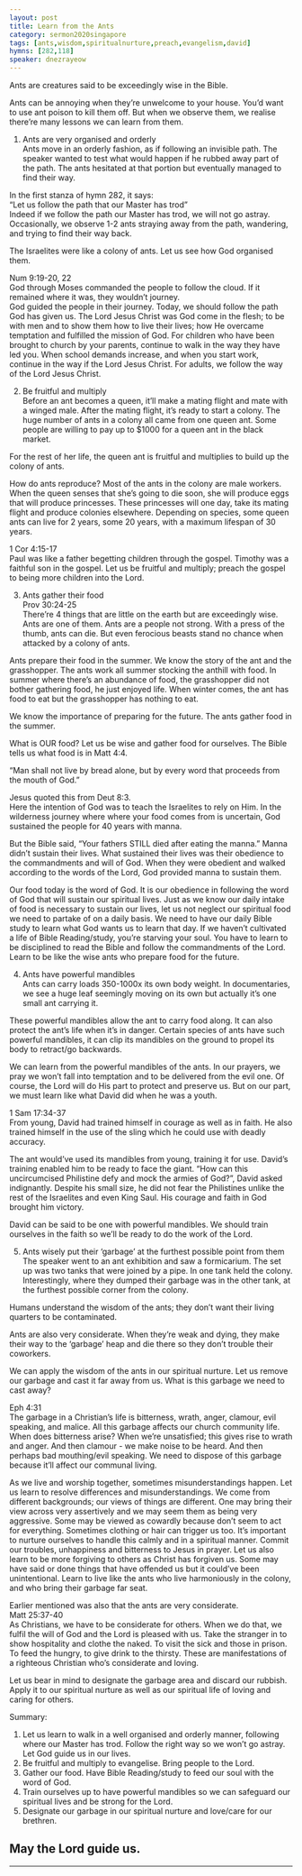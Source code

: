 ```yaml
---  
layout: post  
title: Learn from the Ants  
category: sermon2020singapore  
tags: [ants,wisdom,spiritualnurture,preach,evangelism,david]  
hymns: [282,118]  
speaker: dnezrayeow  
---  
```

Ants are creatures said to be exceedingly wise in the Bible. 

Ants can be annoying when they’re unwelcome to your house. You’d want to use ant poison to kill them off. But when we observe them, we realise there’re many lessons we can learn from them.

1. Ants are very organised and orderly  
Ants move in an orderly fashion, as if following an invisible path. The speaker wanted to test what would happen if he rubbed away part of the path. The ants hesitated at that portion but eventually managed to find their way. 

In the first stanza of hymn 282, it says:  
“Let us follow the path that our Master has trod”  
Indeed if we follow the path our Master has trod, we will not go astray. Occasionally, we observe 1-2 ants straying away from the path, wandering, and trying to find their way back. 

The Israelites were like a colony of ants. Let us see how God organised them. 

Num 9:19-20, 22  
God through Moses commanded the people to follow the cloud. If it remained where it was, they wouldn’t journey.  
God guided the people in their journey. Today, we should follow the path God has given us. The Lord Jesus Christ was God come in the flesh; to be with men and to show them how to live their lives; how He overcame temptation and fulfilled the mission of God. For children who have been brought to church by your parents, continue to walk in the way they have led you. When school demands increase, and when you start work, continue in the way if the Lord Jesus Christ. For adults, we follow the way of the Lord Jesus Christ. 

2. Be fruitful and multiply  
Before an ant becomes a queen, it’ll make a mating flight and mate with a winged male. After the mating flight, it’s ready to start a colony. The huge number of ants in a colony all came from one queen ant. Some people are willing to pay up to $1000 for a queen ant in the black market. 

For the rest of her life, the queen ant is fruitful and multiplies to build up the colony of ants. 

How do ants reproduce? Most of the ants in the colony are male workers. When the queen senses that she’s going to die soon, she will produce eggs that will produce princesses. These princesses will one day, take its mating flight and produce colonies elsewhere. Depending on species, some queen ants can live for 2 years, some 20 years, with a maximum lifespan of 30 years. 

1 Cor 4:15-17  
Paul was like a father begetting children through the gospel. Timothy was a faithful son in the gospel. Let us be fruitful and multiply; preach the gospel to being more children into the Lord. 

3. Ants gather their food  
Prov 30:24-25  
There’re 4 things that are little on the earth but are exceedingly wise. Ants are one of them. Ants are a people not strong. With a press of the thumb, ants can die. But even ferocious beasts stand no chance when attacked by a colony of ants. 

Ants prepare their food in the summer. We know the story of the ant and the grasshopper. The ants work all summer stocking the anthill with food. In summer where there’s an abundance of food, the grasshopper did not bother gathering food, he just enjoyed life. When winter comes, the ant has food to eat but the grasshopper has nothing to eat. 

We know the importance of preparing for the future. The ants gather food in the summer. 

What is OUR food? Let us be wise and gather food for ourselves. The Bible tells us what food is in Matt 4:4.

“Man shall not live by bread alone, but by every word that proceeds from the mouth of God.”

Jesus quoted this from Deut 8:3.  
Here the intention of God was to teach the Israelites to rely on Him. In the wilderness journey where where your food comes from is uncertain, God sustained the people for 40 years with manna. 

But the Bible said, “Your fathers STILL died after eating the manna.” Manna didn’t sustain their lives. What sustained their lives was their obedience to the commandments and will of God. When they were obedient and walked according to the words of the Lord, God provided manna to sustain them. 

Our food today is the word of God. It is our obedience in following the word of God that will sustain our spiritual lives. Just as we know our daily intake of food is necessary to sustain our lives, let us not neglect our spiritual food we need to partake of on a daily basis. We need to have our daily Bible study to learn what God wants us to learn that day. If we haven’t cultivated a life of Bible Reading/study, you’re starving your soul. You have to learn to be disciplined to read the Bible and follow the commandments of the Lord. Learn to be like the wise ants who prepare food for the future. 

4. Ants have powerful mandibles  
Ants can carry loads 350-1000x its own body weight. In documentaries, we see a huge leaf seemingly moving on its own but actually it’s one small ant carrying it. 

These powerful mandibles allow the ant to carry food along. It can also protect the ant’s life when it’s in danger. Certain species of ants have such powerful mandibles, it can clip its mandibles on the ground to propel its body to retract/go backwards. 

We can learn from the powerful mandibles of the ants. In our prayers, we pray we won’t fall into temptation and to be delivered from the evil one. Of course, the Lord will do His part to protect and preserve us. But on our part, we must learn like what David did when he was a youth. 

1 Sam 17:34-37  
From young, David had trained himself in courage as well as in faith. He also trained himself in the use of the sling which he could use with deadly accuracy. 

The ant would’ve used its mandibles from young, training it for use. David’s training enabled him to be ready to face the giant. “How can this uncircumcised Philistine defy and mock the armies of God?”, David asked indignantly. Despite his small size, he did not fear the Philistines unlike the rest of the Israelites and even King Saul. His courage and faith in God brought him victory. 

David can be said to be one with powerful mandibles. We should train ourselves in the faith so we’ll be ready to do the work of the Lord. 

5. Ants wisely put their ‘garbage’ at the furthest possible point from them  
The speaker went to an ant exhibition and saw a formicarium. The set up was two tanks that were joined by a pipe. In one tank held the colony. Interestingly, where they dumped their garbage was in the other tank, at the furthest possible corner from the colony.

Humans understand the wisdom of the ants; they don’t want their living quarters to be contaminated. 

Ants are also very considerate. When they’re weak and dying, they make their way to the ‘garbage’ heap and die there so they don’t trouble their coworkers. 

We can apply the wisdom of the ants in our spiritual nurture. Let us remove our garbage and cast it far away from us. What is this garbage we need to cast away?

Eph 4:31  
The garbage in a Christian’s life is bitterness, wrath, anger, clamour, evil speaking, and malice. All this garbage affects our church community life. When does bitterness arise? When we’re unsatisfied; this gives rise to wrath and anger. And then clamour - we make noise to be heard. And then perhaps bad mouthing/evil speaking. We need to dispose of this garbage because it’ll affect our communal living. 

As we live and worship together, sometimes misunderstandings happen. Let us learn to resolve differences and misunderstandings. We come from different backgrounds; our views of things are different. One may bring their view across very assertively and we may seem them as being very aggressive. Some may be viewed as cowardly because don’t seem to act for everything. Sometimes clothing or hair can trigger us too. It’s important to nurture ourselves to handle this calmly and in a spiritual manner. Commit our troubles, unhappiness and bitterness to Jesus in prayer. Let us also learn to be more forgiving to others as Christ has forgiven us. Some may have said or done things that have offended us but it could’ve been unintentional. Learn to live like the ants who live harmoniously in the colony, and who bring their garbage far seat. 

Earlier mentioned was also that the ants are very considerate.  
Matt 25:37-40  
As Christians, we have to be considerate for others. When we do that, we fulfil the will of God and the Lord is pleased with us. Take the stranger in to show hospitality and clothe the naked. To visit the sick and those in prison. To feed the hungry, to give drink to the thirsty. These are manifestations of a righteous Christian who’s considerate and loving. 

Let us bear in mind to designate the garbage area and discard our rubbish. Apply it to our spiritual nurture as well as our spiritual life of loving and caring for others. 

Summary:  
1. Let us learn to walk in a well organised and orderly manner, following where our Master has trod. Follow the right way so we won’t go astray. Let God guide us in our lives.  
2. Be fruitful and multiply to evangelise. Bring people to the Lord.  
3. Gather our food. Have Bible Reading/study to feed our soul with the word of God.  
4. Train ourselves up to have powerful mandibles so we can safeguard our spiritual lives and be strong for the Lord.  
5. Designate our garbage in our spiritual nurture and love/care for our brethren. 

May the Lord guide us.  
----  
****
